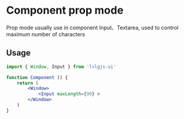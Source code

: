 # Component prop mode

Prop mode usually use in component Input、Textarea, used to control maximum number of characters

## Usage
```jsx
import { Window, Input } from 'lvlgjs-ui'

function Component () {
    return (
        <Window>
            <Input maxLength={90} >
        </Window>
    )
}

```
